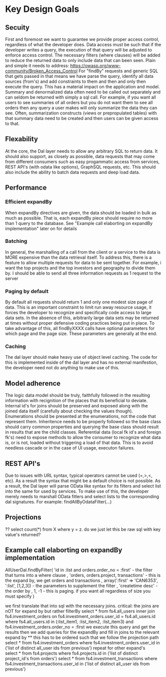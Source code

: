 # Key Design Goals

## Secuity
First and foremost we want to guarantee we provide proper access control, regardless of what the developer does. Data access must be such that if the developer writes a query, the execution of that query will be adjusted to enforce access control. The necessary filters (where clauses) will be added to reduce the returned data to only include data that can been seen.
Plain and simple it needs to address: https://owasp.org/www-community/Broken_Access_Control
For "findBy" requests and generic SQL that gets passed in that means we have parse the query, identify all data sources (from's) and add constraints to them and then and only then execute the query.
This has a material impact on the application and model. Summary and denormalized data often need to be called out separately and can seldom be returned with simply a sql call. For example, if you want all users to see summaries of all orders but you do not want them to see all orders then any query a user makes will only summarize the data they can see. Often, summarization constructs (views or prepropulated tables) with that summary data need to be created and then users can be given access to that.

## Flexability
At the core, the Dal layer needs to allow any arbitrary SQL to return data. It should also support, as closely as possible, data requests that may come from different consumers such as easy progammatic access from services, REST API's (with odata like options), GraphSQL requests, etc.
This should also include the ability to batch data requests and deep load data.

## Performance
### Efficient expandBy
When expandBy directives are given, the data should be loaded in bulk as much as possible. That is, each expandBy piece should require no more than 1 query to the database.
See "Example call elaborting on expandBy implementation" later on for details

### Batching
In general, the marshalling of a call from the client or a service to the data is MORE expensive than the data retrieval itself. To address this, there is a feature to allow multiple requests for data to be sent together.
For example, i want the top projects and the top investors and geography to divide them by. I should be able to send all three information requests as 1 request to the server

### Paging by default
By default all requests should return 1 and only one modest size page of data. This is an important constraint to limit run away resource usage, it forces the developer to recognize and specifically code access to large data sets. In the absence of this, arbitrarily large data sets may be returned at times without proper defensive coding practices being put in place.
To take advantage of this, all findByXXXX calls have optional parameters for which page and the page size. These parameters are generally at the end.

### Caching
The dal layer should make heavy use of object level caching. The code for this is implemented inside of the dal layer and has no external manifestion, the developer need not do anything to make use of this. 

## Model adherence
The logic data model should be truly, faithfully followed in the resulting information with recignition of the places that its beneficial to deviate. Internal id's for joins should be preserved and exposed along with the joined data itself (carefully about checking the values though). Enumerations should be presented at the enumerations, not the code that represent them. Inheritence needs to be properly followed so the base class should carry common properties and querying the base class should result in results that are the child classes.
Referential data (local fk id's and foreign fk's) need to expose methods to allow the consumer to recognize what data is, or is not, loaded without triggering a load of that data. This is to avoid needless cascade or in the case of UI usage, executon failures.

## REST API's
Due to issues with URL syntax, typical operators cannot be used (=,>,<, etc). As a result the syntax that might be a default choice is not possible. As a result, the Dal layer will parse OData like syntax for its filters and select list into the same for used by services.
To make use of this, the developer merely needs to marshall OData fitlers and select lists to the corresponding dal signatures. For example: findAllByOdataFilter(...)

## Projections 
?? select count(*) from X where y = z. do we just let this be raw sql with key value's returned?

## Example call elaborting on expandBy implementation
AllUserDal.findByFilter(
      'id in :list and orders.order_no = :first'  - the filter that turns into a where clause
      , 'orders, orders.project, transactions'    - this is the expand by, we get orders and transactions
      , array(':first' => 'CAN6353', ':list', [1,2,3])    - the parameters to supplement the filter
      , 'createtime desc'                         - the order by
      , 1, -1                                     - this is paging. if you want all regardless of size you must specify
)

we first translate that into sql with the necessary joins. critical: the joins are nOT for expand by but rather filterBy
  select * 
  from 
      fs4.all_users 
      inner join fs4.investment_orders on fs4.investment_orders.user_id = fs4.all_users.id
  where
      fs4.all_users.id in (:list_item1, :list_item2, :list_item3)
      and fs4.investment_orders.order_no = :first
we execute this query and get the results
then we add queries for the expandBy and fill in joins to the relevant expand by ** this has to be ordered such that we follow the projection path
  select *
  from 
      fs4.investment_orders
  where 
      fs4.investment_orders.user_id in ('list of distinct all_user ids from previous')
 repeat for other expand's    
  select *
  from
      fs4.projects
  where
      fs4.projects.id in ('list of distinct project_id's from orders')
  select *
  from
      fs4.investment_transactions
  where
      fs4.investment_transactions.user_id in ('list of distinct all_user ids from previous')



 